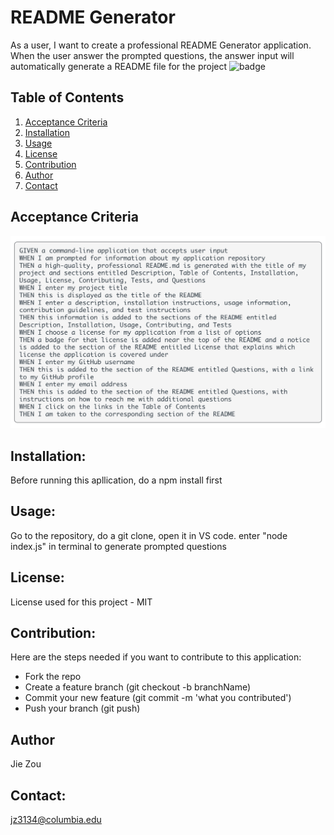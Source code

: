 
  # README Generator
  As a user, I want to create a professional README Generator application. When the user answer the prompted questions, the answer input will automatically generate a README file for the project
  ![badge](https://img.shields.io/badge/license-MIT-brightorange)

  ## Table of Contents
  1. [Acceptance Criteria](#acceptance-criteria)
  2. [Installation](#installation)
  2. [Usage](#usage)
  3. [License](#license)
  4. [Contribution](#contribution)
  5. [Author](#author)
  6. [Contact](#contact)

  ## Acceptance Criteria
  ![acceptance criteria](./images/acceptance-criteria.jpeg)

  ## Installation:
  Before running this apllication, do a npm install first

  ## Usage:
  Go to the repository, do a git clone, open it in VS code. enter "node index.js" in terminal to generate prompted questions

  ## License:
  License used for this project - MIT

  ## Contribution:
  Here are the steps needed if you want to contribute to this application:
  - Fork the repo
  - Create a feature branch (git checkout -b branchName)
  - Commit your new feature (git commit -m 'what you contributed')
  - Push your branch (git push)

  ## Author
  Jie Zou

  ## Contact:
  jz3134@columbia.edu
